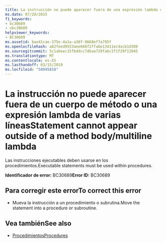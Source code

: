 ```yaml
---
title: La instrucción no puede aparecer fuera de una expresión lambda de varias líneas del cuerpo de método
ms.date: 07/20/2015
f1_keywords:
- bc30689
- vbc30689
helpviewer_keywords:
- BC30689
ms.assetid: bae41cae-375e-4a1a-a36f-9668ef7a795f
ms.openlocfilehash: a82feed9553aee668f2ffa6e13411ec4acb1d308
ms.sourcegitcommit: 5c1abeec15fbddcc7dbaa729fabc1f1f29f12045
ms.translationtype: MT
ms.contentlocale: es-ES
ms.lasthandoff: 03/15/2019
ms.locfileid: "58045818"
---
```

# <a name="statement-cannot-appear-outside-of-a-method-bodymultiline-lambda"></a><span data-ttu-id="f3252-102">La instrucción no puede aparecer fuera de un cuerpo de método o una expresión lambda de varias líneas</span><span class="sxs-lookup"><span data-stu-id="f3252-102">Statement cannot appear outside of a method body/multiline lambda</span></span>
<span data-ttu-id="f3252-103">Las instrucciones ejecutables deben usarse en los procedimientos.</span><span class="sxs-lookup"><span data-stu-id="f3252-103">Executable statements must be used within procedures.</span></span>  
  
 <span data-ttu-id="f3252-104">**Identificador de error:** BC30689</span><span class="sxs-lookup"><span data-stu-id="f3252-104">**Error ID:** BC30689</span></span>  
  
## <a name="to-correct-this-error"></a><span data-ttu-id="f3252-105">Para corregir este error</span><span class="sxs-lookup"><span data-stu-id="f3252-105">To correct this error</span></span>  
  
-   <span data-ttu-id="f3252-106">Mueva la instrucción a un procedimiento o subrutina.</span><span class="sxs-lookup"><span data-stu-id="f3252-106">Move the statement into a procedure or subroutine.</span></span>  
  
## <a name="see-also"></a><span data-ttu-id="f3252-107">Vea también</span><span class="sxs-lookup"><span data-stu-id="f3252-107">See also</span></span>

- [<span data-ttu-id="f3252-108">Procedimientos</span><span class="sxs-lookup"><span data-stu-id="f3252-108">Procedures</span></span>](../../visual-basic/programming-guide/language-features/procedures/index.md)
